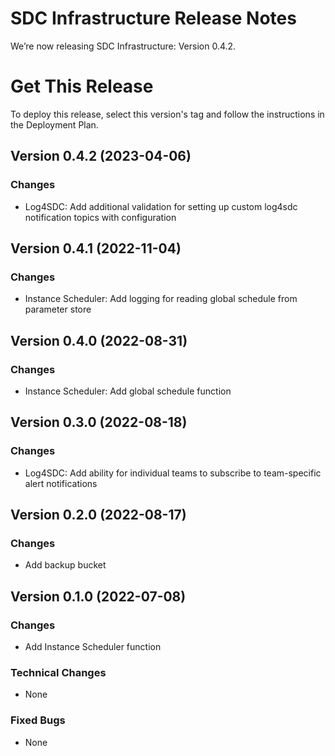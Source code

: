 # SDC Infrastructure Release Notes
We’re now releasing SDC Infrastructure: Version 0.4.2.

# Get This Release
​To deploy this release, select this version's tag and follow the instructions in the Deployment Plan.

## Version 0.4.2 (2023-04-06)
### Changes
- Log4SDC: Add additional validation for setting up custom log4sdc notification topics with configuration

## Version 0.4.1 (2022-11-04)
### Changes
- Instance Scheduler: Add logging for reading global schedule from parameter store

## Version 0.4.0 (2022-08-31)
### Changes
- Instance Scheduler: Add global schedule function

## Version 0.3.0 (2022-08-18)
### Changes
- Log4SDC: Add ability for individual teams to subscribe to team-specific alert notifications

## Version 0.2.0 (2022-08-17)
### Changes
- Add backup bucket

## Version 0.1.0 (2022-07-08)
### Changes
- Add Instance Scheduler function

### Technical Changes
- None

### Fixed Bugs
- None
